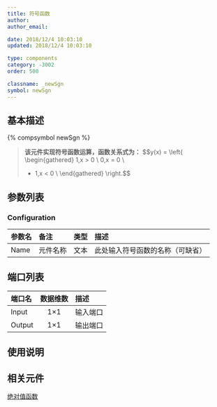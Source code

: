 ```yaml
---
title: 符号函数
author: 
author_email:

date: 2018/12/4 10:03:10
updated: 2018/12/4 10:03:10

type: components
category: -3002
order: 500

classname: _newSgn
symbol: newSgn
---
```

## 基本描述
{% compsymbol newSgn %}

> **该元件实现符号函数运算，函数关系式为：**
> $$y(x) = \left\{ \begin{gathered}
>  1,x > 0  \\
>  0,x = 0  \\
>   - 1,x < 0 \\ 
> \end{gathered}  \right.$$



## 参数列表
### Configuration
| 参数名 | 备注 | 类型 | 描述 |
| :--- | :--- | :--: | :--- |
| Name | 元件名称 | 文本 | 此处输入符号函数的名称（可缺省） |


## 端口列表

| 端口名 | 数据维数 | 描述 |
| :--- | :--:  | :--- |
| Input | 1×1 |输入端口 |
| Output | 1×1 |输出端口 |

## 使用说明



## 相关元件

[绝对值函数](comp_newAbs.html)
